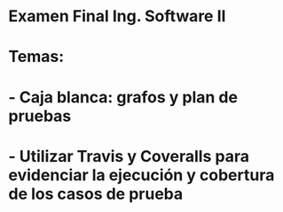 # Examen Final Ing. Software II
# Temas:
# - Caja blanca: grafos y plan de pruebas
# - Utilizar Travis y Coveralls para evidenciar la ejecución y cobertura de los casos de prueba
